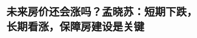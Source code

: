 <!DOCTYPE html>
<html lang="zh-CN">

<head>
    
<title>未来房价还会涨吗？孟晓苏：短期下跌，长期看涨，保障房建设是关键_腾讯新闻</title>
<meta name="keywords" content="房市,孟晓苏,中国房地产,房地产市场,楼市透视镜,保障房,腾讯房产,限购政策">
<meta name="description" content="腾讯房产《楼市透视镜》特约作者｜袁小丽      编辑｜刘鹏      作为上下游产业链最长、容纳就业人数最多的房地产行业，被视作促进内需、提振消费的最大抓手之一。      从最新数据来看，3月份....">
<meta name="author" content="腾讯网">
<meta name="copyright" content="Copyright 1998 - 2025 Tencent. All Rights Reserved">
<meta property="og:type" content="news" />

<meta property="og:title" content="未来房价还会涨吗？孟晓苏：短期下跌，长期看涨，保障房建设是关键_腾讯新闻" />
<meta property="og:description" content="腾讯房产《楼市透视镜》特约作者｜袁小丽      编辑｜刘鹏      作为上下游产业链最长、容纳就业人数最多的房地产行业，被视作促进内需、提振消费的最大抓手之一。      从最新数据来看，3月份...." />
<meta property="og:url" content="https://news.qq.com/rain/a/20250519A01UTE00" />
<meta property="og:image" content="https://inews.gtimg.com/news_ls/Oo0IsP7rtyhsqpK7coaOfF_kE1k4LBBuUKOLJ_4SA5E0gAA_640330/0" />
<meta property="article:author" content="腾讯房产" />
<meta property="article:published_time" content="2025-05-19 08:12:14" />
<meta property="category" content="house" />

<meta name="baidu-site-verification" content="jJeIJ5X7pP" />
    <meta charset="utf-8" />
<meta http-equiv="X-UA-Compatible" content="IE=Edge" />
<meta name="viewport" content="width=device-width, initial-scale=1, shrink-to-fit=no" />
<link rel="dns-prefetch" href="mat1.gtimg.com">
<link rel="dns-prefetch" href="i.news.qq.com">
<link rel="shortcut icon" href="https://mat1.gtimg.com/qqcdn/qqindex2021/favicon.ico">
<script nomodule="true" src="https://mat1.gtimg.com/qqcdn/qqindex2021/common-static/20240515201444/core3-37-1.min.js"></script>
<script>
  try {
    if (!window.IntersectionObserver) {
      var observerScript = document.createElement('script');
      observerScript.src = "https://mat1.gtimg.com/qqcdn/qqindex2021/common-static/20241024141058/intersection-observer-polyfill.js";
      document.head.appendChild(observerScript);
    }
  } catch (error) {}
</script>

<script>
  try {
    if (!Element.prototype.scrollTo) {
      var scrollScript = document.createElement('script');
      scrollScript.src = "https://mat1.gtimg.com/qqcdn/qqindex2021/common-static/20241025153001/scroll-behavior-polyfill.js";
      document.head.appendChild(scrollScript);
    }
  } catch (error) {}
</script>
<script>
  try {
    if ('scrollRestoration' in window.history) {
      window.history.scrollRestoration = 'manual';
    }
    window.isPcClient = Boolean(window.electron) && (
      window.navigator.userAgent.indexOf('pc-client') > 0 ||
      window.navigator.userAgent.indexOf('TencentNews') > 0
    );
  } catch {}
</script>
<script>
  try {
    if (window.isPcClient) {
      var bodyStyle = document.createElement('style');
      bodyStyle.innerText = 'body{ zoom: 0.95 }';
      document.head.appendChild(bodyStyle);
    }
  } catch {}
</script>
<script>
  window.DATA = {"url":"https://view.inews.qq.com/a/20250519A01UTE00","article_id":"20250519A01UTE00","article_type":"0","title":"未来房价还会涨吗？孟晓苏：短期下跌，长期看涨，保障房建设是关键","desc":"腾讯房产《楼市透视镜》特约作者｜袁小丽      编辑｜刘鹏      作为上下游产业链最长、容纳就业人数最多的房地产行业，被视作促进内需、提振消费的最大抓手之一。      从最新数据来看，3月份....","iNewsRecommendLevel":1,"abstract":"腾讯房产《楼市透视镜》特约作者｜袁小丽      编辑｜刘鹏      作为上下游产业链最长、容纳就业人数最多的房地产行业，被视作促进内需、提振消费的最大抓手之一。      从最新数据来看，3月份....","catalog1":"house","ad_channel_sign":"house","introduction":"","media":"腾讯房产","media_id":"5724968","pubtime":"2025-05-19 08:12:14","comment_id":"8412890057","political":0,"cmsId":"20250519A01UTE00","cms_id":"20250519A01UTE00","closeAllAd":0,"closeAllFavorite":false,"originContent":{"directory":{"ai_list":null,"enable":2,"list":null},"key_points_show":["国家房改课题组组长孟晓苏表示，短期内房价可能下跌，但长期看涨，保障房建设是关键。","孟晓苏建议立即全面取消北上深限购政策，大规模建设保障房，以填补市场缺口，激活市场有效需求。","为此，政府需转变思路，将闲置土地用于保障房建设，发挥银行低息贷款支持，并通过资产证券化拓宽融资渠道。","另一方面，孟晓苏担忧法拍房激增对房价形成冲击，建议地方政府纠正政策执行偏差，避免直接干预市场定价。","最后，孟晓苏强调，年轻人应依靠保障房解决住房需求，实现“以租代买”是解决年轻人住房问题的理想模式。"],"text":"\u003cdiv class=\"rich_media_content\"\u003e\u003cp style=\"line-height: 1.6\"\u003e\u003cstrong\u003e腾讯房产《楼市透视镜》特约作者｜袁小丽\u003cbr/\u003e编辑｜刘鹏\u003c/strong\u003e\u003c/p\u003e\u003cp style=\"line-height: 1.6\"\u003e作为上下游产业链最长、容纳就业人数最多的房地产行业，被视作促进内需、提振消费的最大抓手之一。\u003c/p\u003e\u003cp style=\"line-height: 1.6\"\u003e从最新数据来看，3月份房地产市场虽有局部调整迹象，但整体仍在低谷徘徊。全国商品房销售面积与销售额的跌幅虽有所收窄，却依旧未能摆脱下行通道。房价方面，尽管房价上涨城市有所增加，但大部分城市房价仍在持续探底，不同城市房价分化加剧。\u003c/p\u003e\u003cp style=\"line-height: 1.6\"\u003e在此背景下，房地产市场未来走向何方？又该如何破局？房价未来走势如何？普通家庭又该如何应对房价下跌带来的资产缩水问题？围绕这一系列话题，原国家房改课题组组长、中房集团原董事长孟晓苏近期在腾讯房产《楼市透视镜》栏目对话时指出，\u003cstrong\u003e房地产目前尚未完全回暖，要激活房地产市场，需要使用超常规手段：首先应立即全面取消北上深限购政策，其次应大规模建设保障房，填补市场缺口，盘活市场有效需求。\u003c/strong\u003e\u003c/p\u003e\u003cp style=\"line-height: 1.6\"\u003e谈及未来房价走势，孟晓苏表示，我国\u003cstrong\u003e房地产行业仍存在巨大发展潜力与空间，虽然近期房价呈现下跌态势，但从全球范围和长期视角来看，房价总体呈现上涨趋势。\u003c/strong\u003e\u003c/p\u003e\u003cp style=\"line-height: 1.6\"\u003e孟晓苏是中国房地产市场化改革的核心推动者与实践者，作为原国家房改课题组组长主导设计了1998年住房商品化改革方案，提出“住房是经济新增长点”理论并推动房地产成为国民经济支柱产业，是“保障房+商品房”双轨制理论的首倡者，被媒体誉为“中国房地产之父”。他提出通过十年建设1亿保障房填补刚性住房缺口，主张优先收购低价商办房改造为保障房破解高空置率与住房短缺并存的困局。他反对用限购限贷等行政干预楼市，呼吁北上深应全面取消限购性政策，基于美日经验提出中国房地产仍处于发展早期，短期房价承压但长期看涨。\u003c/p\u003e\u003cp style=\"line-height: 1.6\"\u003e\u003c!--IMG_0--\u003e\u003cbr/\u003e\u003cbr/\u003e以下是孟晓苏与腾讯房产《楼市透视镜》栏目对话详细内容：\u003cbr/\u003e\u003cbr/\u003e\u003cstrong\u003e谈房地产市场现状：\u003c/strong\u003e\u003c/p\u003e\u003cp style=\"line-height: 1.6\"\u003e\u003cstrong\u003e2025年一季度数据显示，房地产市场各项指标延续下滑，房价下跌导致居民资产严重受损，居民为避险增加储蓄减少消费，同时，房地产行业低迷也引发广泛就业危机。\u003c/strong\u003e\u003c/p\u003e\u003cp style=\"line-height: 1.6\"\u003e\u003cstrong\u003e孟晓苏：\u003c/strong\u003e从2025年1-3月份的数据来看，房地产市场仍未回暖，各项指标延续下滑态势。开发投资同比下降了9.9%，在连续下滑基础上进一步走低；商品房销售额与销售面积虽降幅收窄，但这是在过去3年深度下跌后持续下行。值得关注的是，跌幅收窄虽释放微弱积极信号，但下行趋势仍未扭转。\u003c/p\u003e\u003cp style=\"line-height: 1.6\"\u003e更令人担忧的是房价的剧烈波动。当前房价较峰值已下跌30%，这直接导致老百姓房屋资产大幅缩水。按照房屋的总价值量估算，全国房产总价值蒸发高达120万亿元，这一数字相当于我国前几年一年GDP总量。对比2008年\u003c!--SECURE_LINK_BEGIN_0--\u003e美国次贷危机\u003c!--SECURE_LINK_END_0--\u003e，彼时美国房产蒸发价值约11万亿美元，而我国当前房产缩水规模按汇率折算达16.5万亿美元，超出美国当年水平50%。 \u003c/p\u003e\u003cp style=\"line-height: 1.6\"\u003e房产价值的剧烈缩水，显著影响了老百姓的消费预期与行为。为规避家庭资产风险，老百姓选择将大量资金存入银行，过去3年居民存款累计增加48.8万亿元。然而，120万亿元的房产缩水规模，相当于存款增量的2.5倍，这也导致老百姓普遍感到 “越存钱越缺钱”—— 即便存款增加，家庭总资产仍因房产贬值而缩水。 \u003c/p\u003e\u003cp style=\"line-height: 1.6\"\u003e房地产行业的低迷还引发了广泛的就业危机。作为国民经济支柱产业，房地产与建筑业直接关联180余个上下游产业，涵盖建筑施工、建材生产、家居家电及服务业等领域，吸纳了大量蓝领就业群体。随着项目缩减、工地停工，众多建筑公司裁撤项目部，大量农民工首当其冲面临失业困境，整个产业链上的从业者均受到冲击。 \u003c/p\u003e\u003cp style=\"line-height: 1.6\"\u003e曾有观点认为房价下降将惠及低收入群体，但现实情况恰恰相反。当前，低收入群体不仅未因房价下跌而获得购房机会，反而因行业萎缩失去收入来源；已购房群体则面临按揭还款压力，\u003c!--SECURE_LINK_BEGIN_1--\u003e法拍房\u003c!--SECURE_LINK_END_1--\u003e数量持续攀升，若不及时遏制，将严重损害数百万家庭的切身利益。\u003c/p\u003e\u003cp style=\"line-height: 1.6\"\u003e\u003cstrong\u003e谈如何激活房地产市场：\u003c/strong\u003e\u003c/p\u003e\u003cp style=\"line-height: 1.6\"\u003e\u003cstrong\u003e应立即全面取消北上深限购政策，大规模建设保障房，填补市场缺口\u003c/strong\u003e\u003c/p\u003e\u003cp style=\"line-height: 1.6\"\u003e\u003cstrong\u003e孟晓苏：\u003c/strong\u003e美国经济崛起的经验表明，内需驱动才是大国发展的核心动能。而中国作为14.1亿人口大国，消费能力仅为美国的37%，储蓄率高达45%，即挣100元，45元就被存了起来，尤其在楼市持续下行、居民对未来预期悲观的形势下，消费意愿进一步抑制。\u003c/p\u003e\u003cp style=\"line-height: 1.6\"\u003e这种情况下，不启动房地产是不行的。早在2020年，中央就提出构建以国内大循环为主体、国内国际双循环相互促进的新发展格局，但2021年后房地产调控政策转向，提出了房地产是“灰犀牛”，提出了加快加大限购和限贷的力度，甚至提出了“三条红线”，对那些开发贷款多的企业进行“上楼撤梯”，叠加过去一段时间忽视房屋的金融价值、很多专家呼吁房价要下降等舆论压力，导致房地产业陷入低迷。\u003c/p\u003e\u003cp style=\"line-height: 1.6\"\u003e回顾政策路径，自2020年提出构建新发展格局、强化内循环战略以来，后续部分房地产调控政策却意外形成内循环发展的阻碍。在当前外需面临美国贸易施压、内需消费动能不足的双重压力下，亟需系统性梳理政策得失，把握政策调整的关键窗口期。\u003c/p\u003e\u003cp style=\"line-height: 1.6\"\u003e从发展历程看，中国凭借 \u0026#34;出口 + 内需\u0026#34; 模式跃升为世界第二大经济体，成为世界第一制造大国。面向未来迈向全球经济首位的目标，不能只靠出口，更需要通过内需，加快形成发展新格局，通过释放国内市场潜力，形成国内国际双循环相互促进的良性发展态势 。\u003c/p\u003e\u003cp style=\"line-height: 1.6\"\u003e\u003cstrong\u003e首先，北上深需要彻底取消限购，这是一个小的方向。\u003c/strong\u003e尽管现在大部分城市的限购性政策已经取消，但是还有三个“堡垒”北上深，还在固守，其背后存在人口总量控制的顾虑。我认为这个问题不用担心，从人口流动的本质规律分析，城市住房市场的供需变动遵循动态平衡原则：如果有一个新家庭买房入住，必然有另一个原有家庭卖房走人，进进出出，人数总量是恒定的。如果进来买房的这个新家庭是第二套房或第三套房，他们可能不住在这儿，这样还会减少这个城市的城区人口。\u003c/p\u003e\u003cp style=\"line-height: 1.6\"\u003e限购和限售政策应当用于保障房领域——通过明确申购资格标准，设置交易限制年限，确保保障性住房资源真正服务于住房困难群体。同时，政府需强化保障房后续管理投入，不能让低收入群体承担太多的物业费和社会服务成本，凸显保障房体系的社会福利属性。从政策逻辑看，保障房建设与管理应遵循计划经济为主导的模式，而过往因保障房体系建设滞后，误将保障性住房政策用于整个商品房，才出现了限售、限购、限贷等限制性措施。\u003c/p\u003e\u003cp style=\"line-height: 1.6\"\u003e第二，\u003cstrong\u003e在房地产市场结构性矛盾的化解中，需厘清存量房积压与新开工锐减的主次关系。\u003c/strong\u003e统计局数据显示，2025年3月全国待售商品房面积为7.9亿平方米，其中住宅是4.2亿平方米，另外3.7亿平方米是商业办公楼。从市场健康运行的角度看，5亿左右平方米的存量商品房是合理的，如同超市货架上的商品储备，保障消费者的选择空间与现房销售需求。当前待售面积超出合理库存2.9亿平方米，约290万套房，且其中还包括了商办房屋。相较于2015年楼市去库存时期的7.2亿平方米总量（住宅面积是4.5亿平方米），虽面积有所增加，但住宅存量实际减少3000万平方米。2015年中央启动去库存，仅用一年时间就完成了目标，可见当前存量问题通过保障房归集政策，完全具备快速化解的可行性。\u003c!--MID_AD_0--\u003e\u003c!--EOP_0--\u003e\u003c/p\u003e\u003c!--MID_ARTICLE_AD_0--\u003e\u003c!--PARAGRAPH_0--\u003e\u003cp style=\"line-height: 1.6\"\u003e相较于存量压力，房地产行业更严峻的挑战在于投资与新开工规模的断崖式下滑。统计局数据显示，当前房地产投资较2021年减少5万亿元，新房开工面积从峰值22亿平方米骤降至7.4亿平方米，降幅高达15亿平方米，直接导致建筑施工等相关行业大量劳动力失业。在此背景下，机械推进 “保交楼” 可能加剧库存积压，需结合市场实际需求灵活施策。\u003c/p\u003e\u003cp style=\"line-height: 1.6\"\u003e\u003cstrong\u003e破局的关键在于激活保障房建设。\u003c/strong\u003e中央已连续三年强调加快保障性住房建设，这一战略部署精准对接了3亿城市常住人口（含新市民及留守儿童）的住房刚需。若将1亿套保障房建设目标分解至 “十五五”“十六五” 十年实施，每年需完成1000万套建设任务，对应5万亿元投资与12亿平方米新开工面积，恰好能填补当前房地产投资缺口，并有效带动上下游180余个产业发展。保障房建设成本仅为大城市商品房的1/3，配合金融支持政策，既能解决低收入群体住房难题，又能盘活房地产市场的有效需求。\u003c/p\u003e\u003cp style=\"line-height: 1.6\"\u003e在资金投向选择上，对比收购存量商品房与新建保障房两种路径，后者具备显著优势。商品房因包含高地价因素，收购成本是保障房建设的3-4 倍，且无法形成产业带动效应；而新建保障房不仅能直接创造就业岗位、促进经济循环，还能增加税收收入，实现 “稳增长、惠民生” 的多重政策目标。因此，政府资源应聚焦保障房建设，将有限财政资金用于解决中低收入群体住房困难，而非用于收购市场存量商品房。\u003c/p\u003e\u003cp style=\"line-height: 1.6\"\u003e长远来看，十年内将保障房占比从不足15%提升至25%，既能优化住房供应结构，也为后续城市更新奠定坚实基础。\u003c/p\u003e\u003cp style=\"line-height: 1.6\"\u003e\u003cstrong\u003e谈保障房建设的实施路径：\u003c/strong\u003e\u003c/p\u003e\u003cp style=\"line-height: 1.6\"\u003e\u003cstrong\u003e一是通过土地划拨免除土地出让金和基础设施费用，新建配售型保障房；二是优先改造存量闲置商办房为保障房\u003c/strong\u003e\u003c/p\u003e\u003cp style=\"line-height: 1.6\"\u003e\u003cstrong\u003e孟晓苏：\u003c/strong\u003e国务院相关文件已明确保障房定价机制：通过土地划拨免除出让金，并由政府承担城市基础设施建设费用，成本仅保留拆迁及建筑相关支出。经测算，大城市保障房售价约为同地段商品房的1/3，中等城市不超过1/2，形成显著价格优势。\u003c/p\u003e\u003cp style=\"line-height: 1.6\"\u003e尽管如此，对于新市民及年轻群体而言，他们真要购买保障房，也需要倾其全部身家，掏空“6个钱包”，还需要通过银行贷款，当几年房奴。但几年之后，当保障房可以进入市场交易时，相较于商品房，它就具备了两倍的潜在增值空间，这一经济激励将显著提升其市场吸引力。\u003c/p\u003e\u003cp style=\"line-height: 1.6\"\u003e还有“以租代购”模式，“以租代购” 可借鉴房改历史经验，将承租人已支付租金折抵购房款，既符合公平原则，也契合政府保障民生的职能定位。在此过程中，需发挥银行低息贷款支持，并通过资产证券化（REITs）拓宽融资渠道。目前 REITs 在保障房领域的应用规模尚小，亟待进一步发展。\u003c/p\u003e\u003cp style=\"line-height: 1.6\"\u003e所以，相较于租赁型保障房对地方财政的长期压力，配售型保障房凭借预售回款、税收返还等机制，资金周转效率更高。政府若能以土地及少量财政资金为杠杆，撬动银行信贷及社会资本，即可实现保障房建设的良性循环。\u003c/p\u003e\u003cp style=\"line-height: 1.6\"\u003e以每年5万亿元保障房投资规模为例，中央财政只需投入5000亿元，地方政府配套再投入5000亿，可以是土地，这就是1万亿，再通过银行贷4万亿，可形成完整的资金链条。这一模式曾由国有企业中房集团成功实践，在全国230多个大中城市推动住房建设，占全国总量的20%。当前商品房市场遇冷，地方政府应转变思路，将闲置土地用于保障房建设，既能盘活资源、增加税收，更能切实履行服务群众的职责。\u003c/p\u003e\u003cp style=\"line-height: 1.6\"\u003e如果按照此路径实施建设保障房，资金是不缺的。近期有专家提出用10万亿拉动中国经济，我觉得此观点是有道理的。当前我国经济总量已达130余万亿元，10万亿元的投资计划具备合理性与可行性。相较于还款周期漫长、债务压力巨大的传统基建项目，保障房建设作为“民生基础设施”，兼具社会效益与经济效益：既能优化住房供应结构，将保障房占比从不足15%逐步提升至合理水平，又能平衡不同收入群体的利益诉求，获得社会各界广泛认同。从社会发展的视角看，为低收入群体提供保障性住房，本质上是现代文明中公共产品供给的重要体现，应将保障房建设纳入国民经济发展的核心战略，作为拉动内需、改善民生的关键抓手。\u003c!--MID_AD_1--\u003e\u003c!--EOP_1--\u003e\u003c/p\u003e\u003c!--MID_ARTICLE_AD_1--\u003e\u003c!--PARAGRAPH_1--\u003e\u003cp style=\"line-height: 1.6\"\u003e除了新建保障房，还有将商品房收储转为保障房，但该政策实践具有双面性，关键在于精准施策。当前7.9亿平方米的待售商品房中，近4亿平方米为商办用房，商办房不含高地价，具备显著的改造潜力。以北京、上海等一线城市为例，商办用地价格仅为商品住宅用地的1/3，房价水平同样较低 —— 北京房价高位时，商品住宅均价达6万元/平方米，而商办房均价仅约2万元/平方米。因此，在落实中央关于收购商品房转为保障房的政策时，应避免将目光局限于商品住宅，商办房也是商品房，收购商办房改造成保障性住房是可行的。\u003c/p\u003e\u003cp style=\"line-height: 1.6\"\u003e以北京为例，当前北京大街上，包括郊区也有很多商业楼、写字楼这种商办房，为“商改住”提供了现实基础。商办房改住宅好不好改？太好改了，现在全世界都在改，著名的纽约特朗普大厦，就是当年的商改住宅。“商改住”的房子本身价格低，如果再当做住房卖给普通家庭，不仅能以较低成本满足普通家庭的住房需求，还可有效盘活存量资产。但是商办楼产权是40年，若是通过“商改住”作为保障房出售时，那就需要政府将其产权年限提高到70年。\u003c/p\u003e\u003cp style=\"line-height: 1.6\"\u003e当下特别要警惕一些专家提出的“压价收购商品房”主张。此类观点试图以低于市场公允价值的收购策略，拉低整个社会的房价预期，其本质是通过边际效应理论来压抑现在已经很低迷的房价。这种做法不仅将直接导致存量房产持有者资产价值持续缩水，更可能在市场信心本就脆弱的背景下，进一步打压房价，对于中央提出的“稳房价、稳预期”和房地产“止跌回稳”将是很大的打压，妨碍了整个房地产市场止跌回稳的战略目标。\u003c/p\u003e\u003cp style=\"line-height: 1.6\"\u003e\u003cstrong\u003e谈房地产未来发展空间：\u003c/strong\u003e\u003c/p\u003e\u003cp style=\"line-height: 1.6\"\u003e\u003cstrong\u003e从住宅发展现状与国际经验对比来看，中国房地产行业仍存在巨大发展潜力与空间\u003c/strong\u003e\u003c/p\u003e\u003cp style=\"line-height: 1.6\"\u003e\u003cstrong\u003e\u003c!--SECURE_LINK_BEGIN_2--\u003e孟晓苏\u003c!--SECURE_LINK_END_2--\u003e：其一，城镇户籍居民住宅质量存在提升空间\u003c/strong\u003e。根据主管部门数据，当前我国城镇居民人均住宅建筑面积为41.8平方米，但该数据包含公摊面积，若换算为使用面积，实际人均不足30平方米。这与欧洲国家普遍采用使用面积计算的标准相比，存在显著差距，反映出我国住宅在居住空间的实际利用效率上仍有提升余地。\u003c/p\u003e\u003cp style=\"line-height: 1.6\"\u003e\u003cstrong\u003e其二，新市民群体住房需求亟待释放\u003c/strong\u003e。大量新市民在就业城市仍面临住房短缺问题，多以租房或借住等不稳定方式解决居住需求，这一庞大群体的刚性住房需求尚未得到有效满足，构成房地产市场的潜在增长空间。\u003c/p\u003e\u003cp style=\"line-height: 1.6\"\u003e\u003cstrong\u003e其三，与国际成熟市场相比，我国房地产业发展周期仍处于早期阶段\u003c/strong\u003e。美国房地产历经249年发展，在2008年次贷危机后于2012年重启增长，至今已保持13年的繁荣态势。尽管其新房增量有限，主要依托存量房交易及拆旧建新等衍生活动，仍稳居美国第二大产业。日本房地产虽经历30年低迷期，但自7年前复苏以来，房价年均涨幅达5%，有力带动经济增长，日经指数屡创新高，提振国民经济信心。这些案例表明，房地产业在成熟经济体中仍具备强劲的经济拉动能力与持续发展韧性。\u003c/p\u003e\u003cp style=\"line-height: 1.6\"\u003e马克思与恩格斯曾指出，衣食住行作为人类生存的基本需求，是开展一切社会经济活动的前提。基于此，无论是当前我国保障房建设缺口带来的现实需求，还是从长远发展视角看，未来数百年间，房地产业都将持续通过存量更新、居住品质升级等方式，成为拉动中国经济增长的重要引擎，展现出与发达国家相似的产业生命力与经济支撑作用。\u003c/p\u003e\u003cp style=\"line-height: 1.6\"\u003e\u003cstrong\u003e谈对目前房地产市场的担忧：\u003c/strong\u003e\u003c/p\u003e\u003cp style=\"line-height: 1.6\"\u003e\u003cstrong\u003e一是需警惕法拍房激增对房价形成冲击；二是地方政府需纠正政策执行偏差\u003c/strong\u003e\u003c/p\u003e\u003cp style=\"line-height: 1.6\"\u003e\u003cstrong\u003e孟晓苏\u003c/strong\u003e：当前房地产市场数据让人担忧：房地产行业低迷已持续3年多，今年1-3月仍未见起色，房价更是经历连续两年深度下降且跌势未止。根据最新数据，今年开年以来，各城市房价又进一步下探，实际跌幅或远超此前预估的30%，居民房产资产缩水规模极有可能突破120万亿元。尽管部分媒体与专家对市场企稳迹象持乐观态度，但客观而言，实现“稳房价、稳预期”的目标依然任重道远。\u003c/p\u003e\u003cp style=\"line-height: 1.6\"\u003e在阻碍市场止跌回稳的因素中，两类机构性行为值得高度警惕。\u003c/p\u003e\u003cp style=\"line-height: 1.6\"\u003e其一，法拍房激增对房价形成强烈冲击，法拍房拉低了二手房价格，又影响到了一手房。有一段时间，受经济下行影响，大量购房者因失业等原因丧失还款能力，银行加速处置抵押物、法院强制执行，导致法拍房数量短期内大幅攀升。法拍房起拍价通常为市场价的70%，实际成交价更是普遍腰斩，这种超低价交易通过 \u0026#34;边际价格理论\u0026#34; 产生连锁反应 —— 单个法拍房成交价直接对周边300米范围内房价形成打压，若区域内法拍房占比超过15%，周边区域的房价都需要重新评估。尽管近期相关部门已采取措施遏制法拍房快速增长，但尚未从根源上解决其对市场价格体系的破坏性影响。\u003c/p\u003e\u003cp style=\"line-height: 1.6\"\u003e另一个让我担心的问题是地方政府对财政资金收购商品房的政策执行存在偏差。若财政资金用于收购商办用房改造为保障房，符合政策初衷；但部分地区将目标瞄准商品住宅，甚至采取压价收购策略（如以市场价60%强制收购），导致市场交易陷入僵局。央行原计划提供的3000亿元再贷款支持，到现在使用不足300亿元，折射出这种行政干预与市场价值的严重背离。一旦此类低价收购行为形成示范效应，将通过 \u0026#34;边际价格\u0026#34; 机制进一步拉低周边房价，其破坏力远超银行主导的法拍房交易。相比之下，财政资金应更多引导社会资本参与收储，避免直接干预市场定价，防止因政策执行失当加剧市场波动。\u003c!--MID_AD_2--\u003e\u003c!--EOP_2--\u003e\u003c/p\u003e\u003c!--MID_ARTICLE_AD_2--\u003e\u003c!--PARAGRAPH_2--\u003e\u003cp style=\"line-height: 1.6\"\u003e\u003cstrong\u003e谈建设好房子：\u003c/strong\u003e\u003c/p\u003e\u003cp style=\"line-height: 1.6\"\u003e\u003cstrong\u003e全力打造 “好房子”，保障房建设不容忽视\u003c/strong\u003e\u003c/p\u003e\u003cp style=\"line-height: 1.6\"\u003e\u003cstrong\u003e孟晓苏：\u003c/strong\u003e我国对于住房品质的要求和规定，早在二三十年前就做了。此次住建部发布的这套新标准，我觉得很受鼓舞，其在原来标准基础上又提高了标准：不仅提高了层高，对隔音性能要求更严了，还围绕智能化、安全性、适用性以及绿色节能等方面构建了完整的规范体系。这一演进充分体现了社会需求的升级与行业发展的进步，契合了满足人民群众日益增长的美好生活需要这一核心目标，也标志着我国住房建设迈向更高质量发展阶段。\u003c/p\u003e\u003cp style=\"line-height: 1.6\"\u003e回顾上世纪八九十年代的保障房建设，彼时提出的 \u0026#34;价格不高，质量高；面积不大，功能全\u0026#34; 建设标准，为保障性住房发展奠定了重要基础。所以，我认为在新的标准面前，无论是商品房开发还是保障房建设，均应严格对标新标准，全力打造 \u0026#34;好房子\u0026#34;。这既需要市场主体与建设者积极响应，更呼唤一批有志之士主动投身保障房建设。保障房虽以小户型为主，但应在功能配置上做到齐全完备，在建设品质上对标甚至超越商品房标准，同时注重配套设施的完善。大量高品质保障房的供给，不仅能有效满足民生需求，更将如同商品房一般，强力带动上下游 180 多个产业协同发展，从家居、家电到装修装饰等全链条形成产业联动效应，为经济增长注入强劲动力。\u003c!--MID_AD_3--\u003e\u003c!--EOP_3--\u003e\u003c/p\u003e\u003c!--MID_ARTICLE_AD_3--\u003e\u003c!--PARAGRAPH_3--\u003e\u003cp style=\"line-height: 1.6\"\u003e至于人们担忧提高房屋品质，会不会增加保障房的建设成本的问题，我认为，保障房因土地划拨免除出让金，成本结构具备天然优势。在大城市，土地出让金往往占据房价的50%-60%，可将这部分节省资金投入到“好房子”建设上。在房屋建设过程中，保障房不是开发商投资，是由政府投资，由社会融资支持，最终由老百姓出钱购买，然后再转成银行贷款对老百姓的支持，这些建成的好房子完全是由市场支撑的。\u003c/p\u003e\u003cp style=\"line-height: 1.6\"\u003e对开发企业而言，将商品房建设标准对标“好房子”不仅不会引发争议，反而有助于提升产品竞争力，促进销售去化。从长远规划来看，房地产市场亟需进行结构性调整：应当扩大保障房在开发总量中的占比，适度压缩改善型商品房规模。当前每年近18亿平方米的商品房开发体量明显偏高，未来需向保障房建设倾斜。\u003c/p\u003e\u003cp style=\"line-height: 1.6\"\u003e\u003cstrong\u003e谈年轻人不买房问题：\u003c/strong\u003e\u003c/p\u003e\u003cp style=\"line-height: 1.6\"\u003e\u003cstrong\u003e年轻人应依靠保障房解决住房需求，“以租代买”是解决年轻人住房问题的理想模式\u003c/strong\u003e\u003c/p\u003e\u003cp style=\"line-height: 1.6\"\u003e\u003cstrong\u003e孟晓苏：\u003c/strong\u003e年轻人刚刚踏入社会，正处于努力打拼的起步阶段，收入普遍不高，购买高价商品房对他们而言，无疑是沉重的经济负担，超出了他们的能力范围。实际上，年轻人应当是保障房的主要受益群体。保障房中有专门面向新家庭的需求，可现实情况是，保障房的建设进度滞后，未能满足需求。\u003c/p\u003e\u003cp style=\"line-height: 1.6\"\u003e当下，社会舆论过度聚焦存量房问题，却对保障房的增量建设关注甚少，仿佛保障房建设无关紧要。人们琢磨如何处理好存量房，可这些存量房往往是为经济条件较好的家庭准备的，并非普通家庭能够企及。住房“双轨制”的理念，即保障性住房与商品房并行的住房体系，本应深入人心，但至今仍未被大众广泛理解和接受。\u003c/p\u003e\u003cp style=\"line-height: 1.6\"\u003e在解决年轻人住房问题上，我认为“以租代买”是一种极为理想的模式。对于初入社会、经济基础较为薄弱的年轻人而言，租房是满足当下居住需求的必要选择。真正意义上的“以租代买”，是指未来购房保障房时，所支付的租金能够抵扣房价，并且过往的全部租金都应计算在内。需要强调的是，实现这一模式的关键前提是，年轻人所租赁的必须是政府提供的保障房，而非农民的小产权房。只有依托政府保障房体系，才能为“以租代买”提供坚实的制度保障和规范的操作流程，切实保障年轻人的权益，让他们“以租代买”的目标得以顺利实现。从长远来看，保障房在解决年轻人住房问题上具有不可替代的重要作用，实现“住有所居”目标的关键一环。\u003c!--MID_AD_4--\u003e\u003c!--EOP_4--\u003e\u003c/p\u003e\u003c!--MID_ARTICLE_AD_4--\u003e\u003c!--PARAGRAPH_4--\u003e\u003cp style=\"line-height: 1.6\"\u003e\u003cstrong\u003e谈未来房价走势：短期下降，长期看涨\u003c/strong\u003e\u003c/p\u003e\u003cp style=\"line-height: 1.6\"\u003e孟晓苏：近期房价仍会延续下降态势。根据3月份的房价数据，下行趋势明显，所以我并不认同毫无根据的预测房价会上涨。但从全球范围和长期视角来看，房价总体呈现上涨趋势。就我国而言，历史上房价下跌的时期并不多，近期的下跌只是阶段性现象。如今，地价持续坚挺，很多地方涌现出了“地王”，出现了类似国外 “面粉贵过面包” 的价格倒挂情况。回顾我国房地产市场发展历程，以往出现此类现象，常常是房地产市场复苏的序幕。\u003c/p\u003e\u003cp style=\"line-height: 1.6\"\u003e房地产市场能否实现复苏，关键在于保障房能不能大量推出，让房地产能够度过这一劫。保障房投资也是房地产，加大保障房的投入，不仅能够提升房地产投资总量，还能带动施工等相关产业恢复生机，帮助房地产市场走出困境。\u003c/p\u003e\u003cp style=\"line-height: 1.6\"\u003e因此，我认为房价短期会下降，长期会上涨。至于房价何时开始上涨，这取决于财政政策的调整。只有当财政资金摒弃低价收储等打压房价的举措并逐步退出干预时，我们才能够进一步探讨房价上涨的可能性。\u003c/p\u003e\u003cp style=\"line-height: 1.6\"\u003e\u003cstrong\u003e谈普通家庭如何应对资产缩水：\u003c/strong\u003e\u003cbr/\u003e\u003cstrong\u003e理性看待资产缩水，普通家庭无需恐慌抛售房产\u003c/strong\u003e\u003c/p\u003e\u003cp style=\"line-height: 1.6\"\u003e孟晓苏：当前房地产市场中，资产缩水只是暂时的，这就好比股票下跌时，很多人急于卖出，却往往忽略了市场规律，此时并非最佳卖出时机。房屋对于老百姓而言，更多是满足居住需求的长期资产。房价下跌会对老百姓造成较大损失，但只要不选择出售，这种损失就尚未实际发生。所以，面对楼市波动，大家不应盲目跟风、追涨杀跌，否则很可能遭受损失。\u003c/p\u003e\u003cp style=\"line-height: 1.6\"\u003e要让老百姓能够安心继续持有房屋，银行在其中起着关键作用。对于那些尚未还清住房抵押贷款的购房者，银行不应轻易将他们的房子进行法拍，而是应该给予两三年的缓冲期，允许他们继续按时支付利息，延长还款期限。而对于失业下岗、收入锐减的人群，银行甚至可以考虑暂时免除他们的利息，同样给予两三年的缓期，这对于缓解他们的经济压力、稳定生活有着重要意义。\u003c/p\u003e\u003cp style=\"line-height: 1.6\"\u003e在楼市低迷的当下，银行要与居民携手共度难关。银行不能仅仅从自身利益出发，而应顾全国家经济平稳发展的大局，以更加灵活、人性化的政策助力房地产市场和居民生活恢复稳定。\u003c/p\u003e\u003cdiv powered-by=\"qqnews_ex-editor\"\u003e\u003c/div\u003e\u003cstyle\u003e.rich_media_content{--news-tabel-th-night-color: #444444;--news-font-day-color: #333;--news-font-night-color: #d9d9d9;--news-bottom-distance: 22px}.rich_media_content p:not([data-exeditor-arbitrary-box=image-box]){letter-spacing:.5px;line-height:30px;margin-bottom:var(--news-bottom-distance);word-wrap:break-word}.rich_media_content{color:var(--news-font-day-color);font-size:18px}@media(prefers-color-scheme:dark){body:not([data-weui-theme=light]):not([dark-mode-disable=true]) .rich_media_content p:not([data-exeditor-arbitrary-box=image-box]){letter-spacing:.5px;line-height:30px;margin-bottom:var(--news-bottom-distance);word-wrap:break-word}body:not([data-weui-theme=light]):not([dark-mode-disable=true]) .rich_media_content{color:var(--news-font-night-color)}}.data_color_scheme_dark .rich_media_content p:not([data-exeditor-arbitrary-box=image-box]){letter-spacing:.5px;line-height:30px;margin-bottom:var(--news-bottom-distance);word-wrap:break-word}.data_color_scheme_dark .rich_media_content{color:var(--news-font-night-color)}.data_color_scheme_dark .rich_media_content{font-size:18px}.rich_media_content p[data-exeditor-arbitrary-box=image-box]{margin-bottom:11px}.rich_media_content\u003ediv:not(.qnt-video),.rich_media_content\u003esection{margin-bottom:var(--news-bottom-distance)}.rich_media_content hr{margin-bottom:var(--news-bottom-distance)}.rich_media_content .link_list{margin:0;margin-top:20px;min-height:0!important}.rich_media_content blockquote{background:#f9f9f9;border-left:6px solid #ccc;margin:1.5em 10px;padding:.5em 10px}.rich_media_content blockquote p{margin-bottom:0!important}.data_color_scheme_dark .rich_media_content blockquote{background:#323232}@media(prefers-color-scheme:dark){body:not([data-weui-theme=light]):not([dark-mode-disable=true]) .rich_media_content blockquote{background:#323232}}.rich_media_content ol[data-ex-list]{--ol-start: 1;--ol-list-style-type: decimal;list-style-type:none;counter-reset:olCounter calc(var(--ol-start,1) - 1);position:relative}.rich_media_content ol[data-ex-list]\u003eli\u003e:first-child::before{content:counter(olCounter,var(--ol-list-style-type)) '. ';counter-increment:olCounter;font-variant-numeric:tabular-nums;display:inline-block}.rich_media_content ul[data-ex-list]{--ul-list-style-type: circle;list-style-type:none;position:relative}.rich_media_content ul[data-ex-list].nonUnicode-list-style-type\u003eli\u003e:first-child::before{content:var(--ul-list-style-type) ' ';font-variant-numeric:tabular-nums;display:inline-block;transform:scale(0.5)}.rich_media_content ul[data-ex-list].unicode-list-style-type\u003eli\u003e:first-child::before{content:var(--ul-list-style-type) ' ';font-variant-numeric:tabular-nums;display:inline-block;transform:scale(0.8)}.rich_media_content ol:not([data-ex-list]){padding-left:revert}.rich_media_content ul:not([data-ex-list]){padding-left:revert}.rich_media_content table{display:table;border-collapse:collapse;margin-bottom:var(--news-bottom-distance)}.rich_media_content table th,.rich_media_content table td{word-wrap:break-word;border:1px solid #ddd;white-space:nowrap;padding:2px 5px}.rich_media_content table th{font-weight:700;background-color:#f0f0f0;text-align:left}.rich_media_content table p{margin-bottom:0!important}.data_color_scheme_dark .rich_media_content table th{background:var(--news-tabel-th-night-color)}@media(prefers-color-scheme:dark){body:not([data-weui-theme=light]):not([dark-mode-disable=true]) .rich_media_content table th{background:var(--news-tabel-th-night-color)}}.rich_media_content .qqnews_image_desc,.rich_media_content p[type=om-image-desc]{line-height:20px!important;text-align:center!important;font-size:14px!important;color:#666!important}.rich_media_content div[data-exeditor-arbitrary-box=wrap]:not([data-exeditor-arbitrary-box-special-style]){max-width:100%}.rich_media_content .qqnews-content{--wmfont: 0;--wmcolor: transparent;font-size:var(--wmfont);color:var(--wmcolor);line-height:var(--wmfont)!important;margin-bottom:var(--wmfont)!important}.rich_media_content .qqnews_sign_emphasis{background:#f7f7f7}.rich_media_content .qqnews_sign_emphasis ol{word-wrap:break-word;border:none;color:#5c5c5c;line-height:28px;list-style:none;margin:14px 0 6px;padding:16px 15px 4px}.rich_media_content .qqnews_sign_emphasis p{margin-bottom:12px!important}.rich_media_content .qqnews_sign_emphasis ol\u003eli\u003ep{padding-left:30px}.rich_media_content .qqnews_sign_emphasis ol\u003eli{list-style:none}.rich_media_content .qqnews_sign_emphasis ol\u003eli\u003ep:first-child::before{margin-left:-30px;content:counter(olCounter,decimal) ''!important;counter-increment:olCounter!important;font-variant-numeric:tabular-nums!important;background:#37f;border-radius:2px;color:#fff;font-size:15px;font-style:normal;text-align:center;line-height:18px;width:18px;height:18px;margin-right:12px;position:relative;top:-1px}.data_color_scheme_dark .rich_media_content .qqnews_sign_emphasis{background:#262626}.data_color_scheme_dark .rich_media_content .qqnews_sign_emphasis ol\u003eli\u003ep{color:#a9a9a9}@media(prefers-color-scheme:dark){body:not([data-weui-theme=light]):not([dark-mode-disable=true]) .rich_media_content .qqnews_sign_emphasis{background:#262626}body:not([data-weui-theme=light]):not([dark-mode-disable=true]) .rich_media_content .qqnews_sign_emphasis ol\u003eli\u003ep{color:#a9a9a9}}.rich_media_content h1,.rich_media_content h2,.rich_media_content h3,.rich_media_content h4,.rich_media_content h5,.rich_media_content h6{margin-bottom:var(--news-bottom-distance);font-weight:700}.rich_media_content h1{font-size:20px}.rich_media_content h2,.rich_media_content h3{font-size:19px}.rich_media_content h4,.rich_media_content h5,.rich_media_content h6{font-size:18px}.rich_media_content li:empty{display:none}.rich_media_content ul,.rich_media_content ol{margin-bottom:var(--news-bottom-distance)}.rich_media_content div\u003ep:only-child{margin-bottom:0!important}.rich_media_content .cms-cke-widget-title-wrap p{margin-bottom:0!important}\u003c/style\u003e\u003c/div\u003e","version":"v2"},"originAttribute":{"IMG_0":{"bigOrigUrl":"https://inews.gtimg.com/news_bt/O6-5L6MsvUEcJaG_9XBOBC93qGYH5XI-ttq_Y_8h5zJN8AA/0","compressUrl":"https://inews.gtimg.com/news_bt/O6-5L6MsvUEcJaG_9XBOBC93qGYH5XI-ttq_Y_8h5zJN8AA/641","desc":"","fullPic":"1","height":210,"imgurl0":"https://inews.gtimg.com/news_bt/O6-5L6MsvUEcJaG_9XBOBC93qGYH5XI-ttq_Y_8h5zJN8AA/0","imgurl1000":"https://inews.gtimg.com/news_bt/O6-5L6MsvUEcJaG_9XBOBC93qGYH5XI-ttq_Y_8h5zJN8AA/1000","islong":0,"origUrl":"https://inews.gtimg.com/news_bt/O6-5L6MsvUEcJaG_9XBOBC93qGYH5XI-ttq_Y_8h5zJN8AA/641","size":738,"style":"display: inline-block; max-width: 100%; width: 2520px","thumb":"https://inews.gtimg.com/news_bt/O6-5L6MsvUEcJaG_9XBOBC93qGYH5XI-ttq_Y_8h5zJN8AA_181x181s/0","url":"https://inews.gtimg.com/news_bt/O6-5L6MsvUEcJaG_9XBOBC93qGYH5XI-ttq_Y_8h5zJN8AA/641","width":641}},"selfDeclare":{},"userAddress":"北京","card":{"chlid":"5724968","chlname":"腾讯房产","desc":"腾讯新闻旗下腾讯房产官方账号，在这里读懂楼市","icon":"http://inews.gtimg.com/newsapp_ls/0/14335645960_200200/0","msgEntry":1,"uin":"ec57d9f2e6c103c1efbf6d2f91a608b90b","update_frequency":"0","vip_desc":"腾讯房产官方账号","vip_icon_night":"http://inews.gtimg.com/newsapp_ls/0/14876052067/0","vip_place":"left","vip_type":"30012","vip_icon":"http://inews.gtimg.com/newsapp_ls/0/14876051701/0","vip_type_new":"30012","suid":"8QMd339U6oYYsD3c","liveInfo":{"roomID":"1436055036","roomStatus":"2"},"cpLevel":1},"interationCount":{"like":142,"collect":145,"share":336},"payment_info":{"is_free_to_read":0,"need_pay":0,"pay_type":"","text_free_percent":0},"article_is_pay":false,"payment_column_info_v1":{"is_column_pay":false,"read_count_all":0},"tag_info_item":null,"contentWordsNum":8024,"extraProperty":{"FeedbackDetailDisableInsert":0,"zanSkinType":""},"relateWelfare":{},"aiSwitch":true,"isOversize":false,"videoArr":[]};
</script>
<script>
  window.channelInfo = {"channelConfig":{"channelNav":[{"_auto_id":"1","active_alien_img":"","alien_img":"","channel_id":"news_news_home","is_local":"0","link":"https://www.qq.com","name_cn":"首页","name_en":"home"},{"_auto_id":"2","active_alien_img":"","alien_img":"","channel_id":"news_news_top","is_local":"0","link":"","name_cn":"要闻","name_en":"news"},{"_auto_id":"4","active_alien_img":"","alien_img":"","channel_id":"news_news_bj","is_local":"1","link":"","name_cn":"北京","name_en":"bj"},{"_auto_id":"5","active_alien_img":"","alien_img":"","channel_id":"news_news_finance","is_local":"0","link":"","name_cn":"财经","name_en":"finance"},{"_auto_id":"6","active_alien_img":"","alien_img":"","channel_id":"news_news_tech","is_local":"0","link":"","name_cn":"科技","name_en":"tech"},{"_auto_id":"7","active_alien_img":"","alien_img":"","channel_id":"tv","is_local":"0","link":"https://v.qq.com/channel/tv/?ptag=qqnews","name_cn":"电视剧","name_en":"tv"},{"_auto_id":"8","active_alien_img":"","alien_img":"","channel_id":"news_news_qa","is_local":"0","link":"","name_cn":"热问","name_en":"qa"},{"_auto_id":"9","active_alien_img":"","alien_img":"","channel_id":"news_news_ent","is_local":"0","link":"","name_cn":"娱乐","name_en":"ent"},{"_auto_id":"10","active_alien_img":"","alien_img":"","channel_id":"variety","is_local":"0","link":"https://v.qq.com/channel/variety/?ptag=qqnews","name_cn":"综艺","name_en":"variety"},{"_auto_id":"11","active_alien_img":"","alien_img":"","channel_id":"news_news_sports","is_local":"0","link":"","name_cn":"体育","name_en":"sports"},{"_auto_id":"13","active_alien_img":"","alien_img":"","channel_id":"news_news_nba","is_local":"0","link":"","name_cn":"NBA","name_en":"nba"},{"_auto_id":"14","active_alien_img":"","alien_img":"","channel_id":"news_news_world","is_local":"0","link":"","name_cn":"国际","name_en":"world"},{"_auto_id":"15","active_alien_img":"","alien_img":"","channel_id":"news_news_mil","is_local":"0","link":"","name_cn":"军事","name_en":"milite"},{"_auto_id":"16","active_alien_img":"","alien_img":"","channel_id":"news_news_auto","is_local":"0","link":"","name_cn":"汽车","name_en":"auto"},{"_auto_id":"17","active_alien_img":"","alien_img":"","channel_id":"news_news_house","is_local":"0","link":"","name_cn":"房产","name_en":"house"},{"_auto_id":"18","active_alien_img":"","alien_img":"","channel_id":"news_news_edu","is_local":"0","link":"","name_cn":"教育","name_en":"edu"},{"_auto_id":"19","active_alien_img":"","alien_img":"","channel_id":"news_news_antip","is_local":"0","link":"","name_cn":"健康","name_en":"health"},{"_auto_id":"20","active_alien_img":"","alien_img":"","channel_id":"news_news_video","is_local":"0","link":"","name_cn":"视频","name_en":"video"},{"_auto_id":"21","active_alien_img":"","alien_img":"","channel_id":"news_news_game","is_local":"0","link":"","name_cn":"游戏","name_en":"games"},{"_auto_id":"22","active_alien_img":"","alien_img":"","channel_id":"news_news_nchupin","is_local":"0","link":"","name_cn":"眼界","name_en":"chupin"},{"_auto_id":"24","active_alien_img":"","alien_img":"","channel_id":"news_news_football","is_local":"0","link":"","name_cn":"足球","name_en":"football"},{"_auto_id":"25","active_alien_img":"","alien_img":"","channel_id":"news_news_kepu","is_local":"0","link":"","name_cn":"科学","name_en":"kepu"},{"_auto_id":"26","active_alien_img":"","alien_img":"","channel_id":"news_news_digi","is_local":"0","link":"","name_cn":"数码","name_en":"digi"},{"_auto_id":"28","active_alien_img":"","alien_img":"","channel_id":"ymzx","is_local":"0","link":"https://gamer.qq.com/v2/cloudgame/game/96897?ichannel=txxwpc0Ftxxwpc1","name_cn":"元梦之星","name_en":"news_news_ymzx"},{"_auto_id":"31","active_alien_img":"","alien_img":"","channel_id":"movie","is_local":"0","link":"https://v.qq.com/channel/movie/?ptag=qqnews","name_cn":"电影","name_en":"movie"},{"_auto_id":"32","active_alien_img":"","alien_img":"","channel_id":"news_news_esport","is_local":"0","link":"","name_cn":"电竞","name_en":"esport"},{"_auto_id":"34","active_alien_img":"","alien_img":"","channel_id":"news_news_history","is_local":"0","link":"","name_cn":"历史","name_en":"history"},{"_auto_id":"35","active_alien_img":"","alien_img":"","channel_id":"news_news_baby","is_local":"0","link":"","name_cn":"育儿","name_en":"baby"},{"_auto_id":"36","active_alien_img":"","alien_img":"","channel_id":"hbjy","is_local":"0","link":"https://gp.qq.com/act/a20250421mnqlx/news.shtml","name_cn":"和平精英","name_en":"news_news_hbjy"},{"_auto_id":"37","active_alien_img":"","alien_img":"","channel_id":"cloud_gamer","is_local":"0","link":"https://gamer.qq.com/?ichannel=txxwpc0Ftxxwpc1","name_cn":"云游戏","name_en":"cloud_gamer"},{"_auto_id":"38","active_alien_img":"","alien_img":"","channel_id":"news_news_lic","is_local":"0","link":"","name_cn":"理财","name_en":"finance_licai"},{"_auto_id":"39","active_alien_img":"","alien_img":"","channel_id":"news_news_istock","is_local":"0","link":"","name_cn":"股票","name_en":"finance_stock"},{"_auto_id":"40","active_alien_img":"","alien_img":"","channel_id":"ren_min_shi_pin","is_local":"0","link":"https://news.qq.com/omn/author/8QMd3Hld74cbujbY?tab=om_video","name_cn":"人民视频","name_en":"ren_min_shi_pin"},{"_auto_id":"41","active_alien_img":"","alien_img":"","channel_id":"news_news_weather","is_local":"0","link":"https://tianqi.qq.com/index.htm","name_cn":"天气","name_en":"weather"}]}};
</script>
<script>
  window.articleConfig = {"rightConfig":[{"_auto_id":"1","category_key":"default","modules":"{\"moduleList\":[{\"title\":\"作者其他文章\",\"id\":\"user_article\"},{\"title\":\"精选视频\",\"id\":\"video_album\",\"videoType\":\"tag\",\"videoId\":\"aUepxrtchGM=\",\"isSticky\":0},{\"title\":\"下载条\",\"id\":\"download_banner\",\"isSticky\":1},{\"title\":\"热点榜\",\"id\":\"hot_rank_list\",\"isSticky\":1},{\"title\":\"广告推广\",\"id\":\"ssp_ad_module\",\"category\":\"ad_ssp\",\"loid\":\"109\",\"isSticky\":1},{\"title\":\"广告推广位\",\"id\":\"c2s_ad_module\",\"category\":\"right_c2s\",\"path\":\"QQcom_all_Rectangle-1|QQcom_all_Rectangle-2|QQcom_all_Rectangle-3\",\"isSticky\":1}]}"},{"_auto_id":"2","category_key":"ent","modules":"{\"moduleList\":[{\"title\":\"作者其他文章\",\"id\":\"user_article\"},{\"title\":\"精选视频\",\"id\":\"video_album\",\"videoType\":\"tag\",\"videoId\":\"aUepxrtchGM=\"},{\"title\":\"下载条\",\"id\":\"download_banner\",\"isSticky\":1},{\"title\":\"热点榜\",\"id\":\"hot_rank_list\",\"isSticky\":1},{\"title\":\"广告推广\",\"id\":\"ssp_ad_module\",\"category\":\"ad_ssp\",\"loid\":\"109\",\"isSticky\":1},{\"title\":\"广告推广\",\"id\":\"ssp_ad_module\",\"category\":\"ad_ssp\",\"loid\":\"117\",\"isSticky\":1}]}"},{"_auto_id":"3","category_key":"game","modules":"{\"moduleList\":[{\"title\":\"作者其他文章\",\"id\":\"user_article\"},{\"title\":\"精选视频\",\"id\":\"video_album\",\"videoType\":\"tag\",\"videoId\":\"aUepxrtchGM=\"},{\"title\":\"热门游戏\",\"id\":\"recommend_game\",\"isSticky\":0},{\"title\":\"下载条\",\"id\":\"download_banner\",\"isSticky\":1},{\"title\":\"热点榜\",\"id\":\"hot_rank_list\",\"isSticky\":1},{\"title\":\"广告推广\",\"id\":\"ssp_ad_module\",\"category\":\"ad_ssp\",\"loid\":\"109\",\"isSticky\":1},{\"title\":\"广告推广位\",\"id\":\"c2s_ad_module\",\"category\":\"right_c2s\",\"path\":\"QQcom_all_Rectangle-1|QQcom_all_Rectangle-2|QQcom_all_Rectangle-3\",\"isSticky\":1}]}"},{"_auto_id":"4","category_key":"tech","modules":"{\"moduleList\":[{\"title\":\"作者其他文章\",\"id\":\"user_article\"},{\"title\":\"精选视频\",\"id\":\"video_album\",\"videoType\":\"tag\",\"videoId\":\"aUepxrtchGM=\"},{\"title\":\"下载条\",\"id\":\"download_banner\",\"isSticky\":1},{\"title\":\"热点榜\",\"id\":\"hot_rank_list\",\"isSticky\":1},{\"title\":\"广告推广\",\"id\":\"ssp_ad_module\",\"category\":\"ad_ssp\",\"loid\":\"109\",\"isSticky\":1},{\"title\":\"广告推广位\",\"id\":\"c2s_ad_module\",\"category\":\"right_c2s\",\"path\":\"QQcom_all_Rectangle-1|QQcom_all_Rectangle-2|QQcom_all_Rectangle-3\",\"isSticky\":1}]}"},{"_auto_id":"5","category_key":"finance","modules":"{\"moduleList\":[{\"title\":\"作者其他文章\",\"id\":\"user_article\"},{\"title\":\"精选视频\",\"id\":\"video_album\",\"videoType\":\"tag\",\"videoId\":\"aUepxrtchGM=\"},{\"title\":\"下载条\",\"id\":\"download_banner\",\"isSticky\":1},{\"title\":\"热点榜\",\"id\":\"hot_rank_list\",\"isSticky\":1},{\"title\":\"广告推广\",\"id\":\"ssp_ad_module\",\"category\":\"ad_ssp\",\"loid\":\"109\",\"isSticky\":1},{\"title\":\"广告推广位\",\"id\":\"c2s_ad_module\",\"category\":\"right_c2s\",\"path\":\"QQcom_all_Rectangle-1|QQcom_all_Rectangle-2|QQcom_all_Rectangle-3\",\"isSticky\":1}]}"},{"_auto_id":"6","category_key":"news","modules":"{\"moduleList\":[{\"title\":\"作者其他文章\",\"id\":\"user_article\"},{\"title\":\"精选视频\",\"id\":\"video_album\",\"videoType\":\"tag\",\"videoId\":\"aUepxrtchGM=\"},{\"title\":\"下载条\",\"id\":\"download_banner\",\"isSticky\":1},{\"title\":\"热点榜\",\"id\":\"hot_rank_list\",\"isSticky\":1},{\"title\":\"广告推广\",\"id\":\"ssp_ad_module\",\"category\":\"ad_ssp\",\"loid\":\"109\",\"isSticky\":1},{\"title\":\"广告推广位\",\"id\":\"c2s_ad_module\",\"category\":\"right_c2s\",\"path\":\"QQcom_all_Rectangle-1|QQcom_all_Rectangle-2|QQcom_all_Rectangle-3\",\"isSticky\":1}]}"},{"_auto_id":"7","category_key":"fashion","modules":"{\"moduleList\":[{\"title\":\"作者其他文章\",\"id\":\"user_article\"},{\"title\":\"精选视频\",\"id\":\"video_album\",\"videoType\":\"tag\",\"videoId\":\"aUepxrtchGM=\"},{\"title\":\"下载条\",\"id\":\"download_banner\",\"isSticky\":1},{\"title\":\"热点榜\",\"id\":\"hot_rank_list\",\"isSticky\":1},{\"title\":\"广告推广\",\"id\":\"ssp_ad_module\",\"category\":\"ad_ssp\",\"loid\":\"109\",\"isSticky\":1},{\"title\":\"广告推广位\",\"id\":\"c2s_ad_module\",\"category\":\"right_c2s\",\"path\":\"QQcom_all_Rectangle-1|QQcom_all_Rectangle-2|QQcom_all_Rectangle-3\",\"isSticky\":1}]}"},{"_auto_id":"8","category_key":"sports","modules":"{\"moduleList\":[{\"title\":\"作者其他文章\",\"id\":\"user_article\"},{\"title\":\"精选视频\",\"id\":\"video_album\",\"videoType\":\"tag\",\"videoId\":\"aUepxrtchGM=\"},{\"title\":\"下载条\",\"id\":\"download_banner\",\"isSticky\":1},{\"title\":\"热点榜\",\"id\":\"hot_rank_list\",\"isSticky\":1},{\"title\":\"广告推广\",\"id\":\"ssp_ad_module\",\"category\":\"ad_ssp\",\"loid\":\"109\",\"isSticky\":1},{\"title\":\"广告推广位\",\"id\":\"c2s_ad_module\",\"category\":\"right_c2s\",\"path\":\"QQcom_all_Rectangle-1|QQcom_all_Rectangle-2|QQcom_all_Rectangle-3\",\"isSticky\":1}]}"},{"_auto_id":"9","category_key":"health","modules":"{\"moduleList\":[{\"title\":\"作者其他文章\",\"id\":\"user_article\"},{\"title\":\"精选视频\",\"id\":\"video_album\",\"videoType\":\"tag\",\"videoId\":\"aUepxrtchGM=\"},{\"title\":\"下载条\",\"id\":\"download_banner\",\"isSticky\":1},{\"title\":\"热点榜\",\"id\":\"hot_rank_list\",\"isSticky\":1},{\"title\":\"广告推广\",\"id\":\"ssp_ad_module\",\"category\":\"ad_ssp\",\"loid\":\"109\",\"isSticky\":1},{\"title\":\"广告推广位\",\"id\":\"c2s_ad_module\",\"category\":\"right_c2s\",\"path\":\"QQcom_all_Rectangle-1|QQcom_all_Rectangle-2|QQcom_all_Rectangle-3\",\"isSticky\":1}]}"},{"_auto_id":"10","category_key":"nba","modules":"{\"moduleList\":[{\"title\":\"作者其他文章\",\"id\":\"user_article\"},{\"title\":\"精选视频\",\"id\":\"video_album\",\"videoType\":\"tag\",\"videoId\":\"aUepxrtchGM=\"},{\"title\":\"下载条\",\"id\":\"download_banner\",\"isSticky\":1},{\"title\":\"热点榜\",\"id\":\"hot_rank_list\",\"isSticky\":1},{\"title\":\"广告推广\",\"id\":\"ssp_ad_module\",\"category\":\"ad_ssp\",\"loid\":\"109\",\"isSticky\":1},{\"title\":\"广告推广位\",\"id\":\"c2s_ad_module\",\"category\":\"right_c2s\",\"path\":\"QQcom_all_Rectangle-1|QQcom_all_Rectangle-2|QQcom_all_Rectangle-3\",\"isSticky\":1}]}"},{"_auto_id":"11","category_key":"edu","modules":"{\"moduleList\":[{\"title\":\"作者其他文章\",\"id\":\"user_article\"},{\"title\":\"精选视频\",\"id\":\"video_album\",\"videoType\":\"tag\",\"videoId\":\"aUWpxLNdg2c=\"},{\"title\":\"下载条\",\"id\":\"download_banner\",\"isSticky\":1},{\"title\":\"热点榜\",\"id\":\"hot_rank_list\",\"isSticky\":1},{\"title\":\"广告推广\",\"id\":\"ssp_ad_module\",\"category\":\"ad_ssp\",\"loid\":\"109\",\"isSticky\":1},{\"title\":\"广告推广位\",\"id\":\"c2s_ad_module\",\"category\":\"right_c2s\",\"path\":\"QQcom_all_Rectangle-1|QQcom_all_Rectangle-2|QQcom_all_Rectangle-3\",\"isSticky\":1}]}"},{"_auto_id":"12","category_key":"ad","modules":"{\"moduleList\":[{\"title\":\"广告推广\",\"id\":\"ssp_ad_module\",\"category\":\"ad_ssp\",\"loid\":\"109\",\"isSticky\":1},{\"title\":\"广告推广位\",\"id\":\"c2s_ad_module\",\"category\":\"right_c2s\",\"path\":\"QQcom_all_Rectangle-1|QQcom_all_Rectangle-2|QQcom_all_Rectangle-3\",\"isSticky\":1}]}"}],"tonglanAdConfig":[{"_auto_id":"1","modules":"{\"moduleList\":[{\"title\":\"广告推广位\",\"id\":\"top\",\"category\":\"top_c2s\",\"path\":\"QQcom_all_Width1-1\"},{\"title\":\"广告推广位\",\"id\":\"bottom\",\"category\":\"bottom_c2s\",\"path\":\"QQcom_all_Width1-2\"}]}"}],"bottomConfig":[],"videoAdConfig":[{"_auto_id":"1","normal_time":"10","switch":"1","video_count":"0","video_time":"0"}],"rightGameConfig":[{"_auto_id":"2","desc":"连续登录送游戏钻石，群雄共聚称霸沙城","icon":"https://inews.gtimg.com/newsapp_bt/0/0627161037914_3816/0","link":"https://s.iwan.qq.com/opengame/tenvideo/index.html?hidestatusbar=1&hidetitlebar=1&immersive=1&syswebview=1&landscape=1&gameid=49085&url=https%3A%2F%2Fgz-file.91ninthpalace.com%2Fwzzx%2Findex_tencent_iwan.html%20&ref_ele=90015","name":"王者之心2"},{"_auto_id":"3","desc":"上线送VIP！万人同屏横扫沙城","icon":"https://inews.gtimg.com/newsapp_bt/0/0627155752146_4584/0","link":"https://s.iwan.qq.com/opengame/tenvideo/index.html?hidestatusbar=1&hidetitlebar=1&immersive=1&landscape=1&syswebview=1&gameid=47203&url=https%3A%2F%2Fcqss2login.bigrnet.com%2Fiwan%2Fh5%2Fplay%2Floading&ref_ele=90015","name":"传奇盛世"},{"_auto_id":"4","desc":"超高爆率，经典玩法","icon":"https://inews.gtimg.com/newsapp_bt/0/0627160641137_9103/0","link":"https://s.iwan.qq.com/opengame/tenvideo/index.html?hidestatusbar=1&hidetitlebar=1&immersive=1&syswebview=1&gameid=43803&url=https%3A%2F%2Fsdk.mxzgame.com%2FGames%2Fportal%2F108337%2FTXVApp&ref_ele=90015","name":"新不良人"},{"_auto_id":"6","desc":"超多福利登录即领，海量游戏任你畅玩","icon":"https://inews.gtimg.com/newsapp_bt/0/111315495935_3595/0","link":"https://dldir3.qq.com/minigamefile/webdownloads/QQGameMini_silent_1002020001_cid0.exe","name":"QQ游戏大厅"},{"_auto_id":"7","desc":"纯正经典玩法，欢乐挑战赛火热来袭","icon":"https://inews.gtimg.com/newsapp_bt/0/070918050891_4971/0","link":"https://minigame.qq.com/h5game_frame_test/?appid=200904&ifid=1502020001","name":"欢乐斗地主"},{"_auto_id":"8","desc":"新服大放送，享赚你就来","icon":"https://inews.gtimg.com/newsapp_bt/0/0627154608860_7318/0","link":"https://s.iwan.qq.com/opengame/tenvideo/index.html?hidestatusbar=1&hidetitlebar=1&immersive=1&syswebview=1&landscape=1&gameid=43403&url=https%3A%2F%2Flogin-wxxyx2-bzsc.jikewan.com%2Fgame%2Fcqtxvideo.html&ref_ele=90015","name":"百战沙城"},{"_auto_id":"9","desc":"全新极速版本爽玩！送新武魂转换卡","icon":"https://inews.gtimg.com/newsapp_bt/0/1016115936984_7153/0","link":"https://s.iwan.qq.com/opengame/tenvideo/index.html?hidestatusbar=1&hidetitlebar=1&immersive=1&syswebview=1&gameid=51477&url=https%3A%2F%2Fh5sdk.cdqcwl.com%2Fsdk%2Ftxaiwandefault%2Fce43a6806214ed5b3e2227ca7e99e27a%2F2231&ref_ele=90015","name":"斗罗大陆"},{"_auto_id":"10","desc":"原汁原味，正版授权","icon":"https://inews.gtimg.com/newsapp_bt/0/0627160844946_1794/0","link":"https://s.iwan.qq.com/opengame/tenvideo/index.html?hidetitlebar=1&immersive=1&syswebview=1&landscape=1&gameid=37275&url=https%3A%2F%2Fsdk.mxzgame.com%2FGames%2Fportal%2F100211%2FTXVApp&ref_ele=90015","name":"原始传奇"},{"_auto_id":"11","desc":"登录领神秘巨星，打造巅峰阵容","icon":"https://inews.gtimg.com/newsapp_bt/0/0701170959368_8122/0","link":"https://s.iwan.qq.com/opengame/tenvideo/index.html?hidestatusbar=1&hidetitlebar=1&immersive=1&syswebview=1&gameid=40591&url=https%3A%2F%2Frh.diaigame.com%2Fh5plat%2Fplay%2Fpackage_code%2FP0012462&ref_ele=90015","name":"巅峰冠军足球"},{"_auto_id":"12","desc":"赛季制实时PVP联机对战","icon":"https://inews.gtimg.com/newsapp_bt/0/0701165259701_7142/0","link":"https://s.iwan.qq.com/opengame/tenvideo/index.html?hidestatusbar=1&hidetitlebar=1&immersive=1&syswebview=1&gameid=49634&url=https%3A%2F%2Ffootball.shenshoucdn.com%2Ffootball_new%2Fh5%2Ftxsp%2Findex.html&ref_ele=90015","name":"球场风云"},{"_auto_id":"13","desc":"专注超爽打宝体验","icon":"https://inews.gtimg.com/newsapp_bt/0/0627154956673_3154/0","link":"https://s.iwan.qq.com/opengame/tenvideo/index.html?hidestatusbar=1&hidetitlebar=1&immersive=1&syswebview=1&gameid=41057&url=https%3A%2F%2Fh5apily.fire2333.com%2Fh5sdk%2Ftxshipin%2Findex%2F3200222%2F3200112&ref_ele=90015","name":"传奇至尊"},{"_auto_id":"16","desc":"火爆新服，福利满满","icon":"https://inews.gtimg.com/newsapp_bt/0/0701171307639_4759/0","link":"https://s.iwan.qq.com/opengame/tenvideo/index.html?hidestatusbar=1&hidetitlebar=1&immersive=1&syswebview=1&gameid=50335&url=https%3A%2F%2Fh5-union-cdn.pptgame.cn%2Findex.html%3Ftx_package_id%3D10202%20&ref_ele=90015","name":"火源战纪"},{"_auto_id":"17","desc":"魔幻风格，超大场面","icon":"https://inews.gtimg.com/newsapp_bt/0/0701171500721_6895/0","link":"https://s.iwan.qq.com/opengame/tenvideo/index.html?hidestatusbar=1&hidetitlebar=1&immersive=1&syswebview=1&gameid=33112&url=https%3A%2F%2Fcsjs-tx.ebibi.com%2Fgame%2Fh5iwan-wwzs%2Fmain%2Findex.html&ref_ele=90015","name":"万王之神"},{"_auto_id":"19","desc":"经典神话背景，高清细腻画质","icon":"https://inews.gtimg.com/newsapp_bt/0/0709181543493_4955/0","link":"https://s.iwan.qq.com/opengame/tenvideo/index.html?hidestatusbar=1&hidetitlebar=1&immersive=1&syswebview=1&gameid=39686&url=https%3A%2F%2Fsdk.gz.1253361160.clb.myqcloud.com%2FGames%2Fportal%2F108311%2FTXVApp&ref_ele=90015","name":"凡人神将传"}]};
</script>
<script src="https://mat1.gtimg.com/www/js/emonitor/custom_ed041a23.js" charset="utf-8"></script>
<script>
  try {
    window.emonitorIns = emonitor.create({
      name: 'newsqq_normalArticle',
      atta: {
        name: 'newsqq',
      },
      mode: '007',
    });
  } catch (err) {
    console.warn(err);
  }
</script>
<link href="https://mat1.gtimg.com/qqcdn/qqindex2021/common-static/hel/qqnews-pc-dc_20250515055953/static/css/static.css" rel="stylesheet">

<script>window.__HEL_PRESET_META__={"qqnews-pc-components":{"app":{"id":1366,"name":"qqnews-pc-components","app_group_name":"qqnews-pc-components","proj_ver":{"map":{},"utime":0},"online_version":"qqnews-pc-components_20250512030958","build_version":"qqnews-pc-components_20250515055747","update_at":"2025-05-15T09:58:38.000Z","desc":"set by [init], from container [formal.pc.dc.tj100994] worker [0]"},"version":{"sub_app_name":"qqnews-pc-components","sub_app_version":"qqnews-pc-components_20250515055747","src_map":{"webDirPath":"https://mat1.gtimg.com/qqcdn/qqindex2021/common-static/hel/qqnews-pc-components_20250515055747","htmlIndexSrc":"https://mat1.gtimg.com/qqcdn/qqindex2021/common-static/hel/qqnews-pc-components_20250515055747/index.html","extractMode":"all","iframeSrc":"","chunkCssSrcList":["https://mat1.gtimg.com/qqcdn/qqindex2021/common-static/hel/qqnews-pc-components_20250515055747/static/css/index.css"],"chunkJsSrcList":["https://mat1.gtimg.com/qqcdn/qqindex2021/common-static/hel/qqnews-pc-components_20250515055747/static/js/index.js"],"staticCssSrcList":[],"staticJsSrcList":["https://mat1.gtimg.com/qqcdn/qqindex2021/static/20231212123233/react.production.min.js","https://mat1.gtimg.com/qqcdn/qqindex2021/static/20231212123233/react-dom.production.min.js","https://mat1.gtimg.com/qqcdn/qqindex2021/common-static/hel/hel-base-v16.js"],"relativeCssSrcList":[],"relativeJsSrcList":[],"privCssSrcList":[],"srvModSrcList":[],"headAssetList":[{"tag":"staticScript","append":false,"attrs":{"src":"https://mat1.gtimg.com/qqcdn/qqindex2021/static/20231212123233/react.production.min.js"}},{"tag":"staticScript","append":false,"attrs":{"src":"https://mat1.gtimg.com/qqcdn/qqindex2021/static/20231212123233/react-dom.production.min.js"}},{"tag":"staticScript","append":false,"attrs":{"src":"https://mat1.gtimg.com/qqcdn/qqindex2021/common-static/hel/hel-base-v16.js"}},{"tag":"script","append":true,"attrs":{"src":"https://mat1.gtimg.com/qqcdn/qqindex2021/common-static/hel/qqnews-pc-components_20250515055747/static/js/index.js","defer":""}},{"tag":"link","append":true,"attrs":{"href":"https://mat1.gtimg.com/qqcdn/qqindex2021/common-static/hel/qqnews-pc-components_20250515055747/static/css/index.css","rel":"stylesheet"}}],"bodyAssetList":[]},"update_at":"2025-05-15T09:58:38.000Z","create_at":"2025-05-15T09:58:38.000Z","_worker_id":"0","_is_backup":true}}}</script>
<script>window.__VIEW_PATH__="article.ejs";</script>
</head>

<body id="dc-normal-body">
  <div id="top-nav"></div>
  <div id="topAd"></div>
  <div class="qqweb-pc-content ">
    <div class="content-left">
      <div class="content">
        <div class="left-tool" id="left-tool"></div>
                <div class="content-article">
            <div id="article-column-tag"></div>
            <h1>未来房价还会涨吗？孟晓苏：短期下跌，长期看涨，保障房建设是关键</h1>
            <div id="article-author"></div>
            <div id="article-content"></div>
          <div id="article-status"></div>
          <div id="relate-question"></div>
          <div class="recommend-con" id="ArticleBottom"></div>
        </div>
      </div>
      <div id="article-comment"></div>
      <div id="recommend"></div>
      <div id="bottomAd"></div>
      <div id="article-footer"></div>
    </div>
    <div id="content-right" class="content-right"></div>
  </div>
  <div id="go-top"></div>
  <script>
    var navDom = document.getElementById('top-nav');
    if (window.isPcClient && navDom) {
      navDom.style.height = '0';
    }
  </script>
    <script type="text/javascript">
  var TIME_BEFORE_LOAD_CRYSTAL = Date.now();
</script>
<script src="https://mat1.gtimg.com/qqcdn/qqindex2021/advertisement/qqdc/crystal.202504291215.min.js" id="l_qq_com"></script>
<script type="text/javascript">
  if (typeof crystal === 'undefined' && Math.random() <= 1) {
    (function() {
      var TIME_AFTER_LOAD_CRYSTAL = Date.now();
      var img = new Image(1, 1);
      img.src = "//dp3.qq.com/qqcom/?adb=1&dm=new&err=1002&blockjs=" + (TIME_AFTER_LOAD_CRYSTAL - TIME_BEFORE_LOAD_CRYSTAL);
    })();
  }
</script>
    <iframe style="display: none;" src="https://i.news.qq.com/web_backend/getWebPacUid"></iframe>
<script src="https://mat1.gtimg.com/qqcdn/qqindex2021/common-static/20240805160928/react.production.min.js"></script>
<script src="https://mat1.gtimg.com/qqcdn/qqindex2021/common-static/20240805160928/react-dom.production.min.js"></script>
<script src="https://mat1.gtimg.com/qqcdn/qqindex2021/common-static/20241018171503/universal-report.min.js"></script>
<script defer type="text/javascript" src="https://mat1.gtimg.com/qqcdn/qqindex2021/libs/barrier/aria.js?appid=9327b8b06379d9d1728bbfbe2025ef9c" charset="utf-8"></script>
<script defer src="https://t.captcha.qq.com/TCaptcha.js"></script>
<script>document.cookie="hel_err=;path=/;";</script>
<script src="https://mat1.gtimg.com/qqcdn/qqindex2021/common-static/hel/hel-base-v16.js"></script>
<script src="https://mat1.gtimg.com/qqcdn/qqindex2021/common-static/hel/qqnews-pc-hel-entry_20250117174052/static/js/index.js"></script>
<link rel="preload" href="https://mat1.gtimg.com/qqcdn/qqindex2021/common-static/hel/qqnews-pc-dc_20250515055953/static/js/static.js" as="script">
<link rel="preload" href="https://mat1.gtimg.com/qqcdn/qqindex2021/common-static/hel/qqnews-pc-components_20250515055747/static/js/index.js" as="script">
<script>window.loadProject("https://mat1.gtimg.com/qqcdn/qqindex2021/common-static/hel/qqnews-pc-dc_20250515055953/static/js/static.js");</script>
<iframe id="videoFrame" style="display: none;" src="https://video.qq.com/cookie/sync_qqnews.html"></iframe>
</body>

</html>
